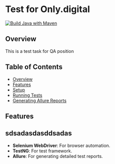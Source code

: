 # Test for Only.digital
[![Build Java with Maven](https://github.com/Nostalgeek23/LUMAJavaSeleniumTestNGAllure/actions/workflows/build.yml/badge.svg)](https://github.com/Nostalgeek23/LUMAJavaSeleniumTestNGAllure/actions/workflows/build.yml)

## Overview

This is a test task for QA position
## Table of Contents

- [Overview](#overview)
- [Features](#features)
- [Setup](#setup)
- [Running Tests](#running-tests)
- [Generating Allure Reports](#generating-allure-reports)



## Features

## sdsadasdasddsadas
- **Selenium WebDriver**: For browser automation.
- **TestNG**: For test framework.
- **Allure**: For generating detailed test reports.
